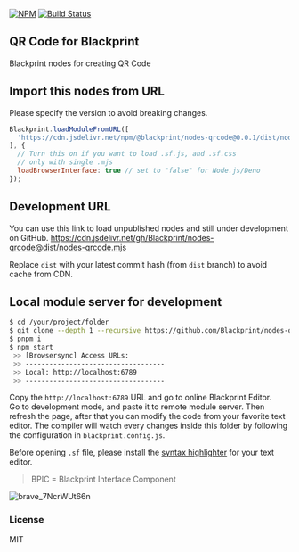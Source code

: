 [![NPM](https://img.shields.io/npm/v/@blackprint/nodes-qrcode.svg)](https://www.npmjs.com/package/@blackprint/nodes-qrcode)
[![Build Status](https://github.com/Blackprint/nodes-qrcode/actions/workflows/build.yml/badge.svg?branch=main)](https://github.com/blackprint/template-js/actions/workflows/build.yml)

## QR Code for Blackprint
Blackprint nodes for creating QR Code

## Import this nodes from URL
Please specify the version to avoid breaking changes.

```js
Blackprint.loadModuleFromURL([
  'https://cdn.jsdelivr.net/npm/@blackprint/nodes-qrcode@0.0.1/dist/nodes-qrcode.mjs'
], {
  // Turn this on if you want to load .sf.js, and .sf.css
  // only with single .mjs
  loadBrowserInterface: true // set to "false" for Node.js/Deno
});
```

## Development URL
You can use this link to load unpublished nodes and still under development on GitHub.
https://cdn.jsdelivr.net/gh/Blackprint/nodes-qrcode@dist/nodes-qrcode.mjs

Replace `dist` with your latest commit hash (from `dist` branch) to avoid cache from CDN.

## Local module server for development
```sh
$ cd /your/project/folder
$ git clone --depth 1 --recursive https://github.com/Blackprint/nodes-qrcode.git .
$ pnpm i
$ npm start
 >> [Browsersync] Access URLs:
 >> -----------------------------------
 >> Local: http://localhost:6789
 >> -----------------------------------
```

Copy the `http://localhost:6789` URL and go to online Blackprint Editor. <br>
Go to development mode, and paste it to remote module server. Then refresh the page, after that you can modify the code from your favorite text editor. The compiler will watch every changes inside this folder by following the configuration in `blackprint.config.js`.

Before opening `.sf` file, please install the [syntax highlighter](https://github.com/StefansArya/scarletsframe-compiler/tree/master/syntax-highlighter) for your text editor.

> BPIC = Blackprint Interface Component

![brave_7NcrWUt66n](https://user-images.githubusercontent.com/11073373/159176092-7271f980-2a70-4e38-8830-e9746170426d.png)

### License
MIT